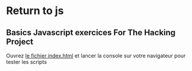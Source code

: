 # Return to js

## Basics Javascript exercices For The Hacking Project


Ouvrez  [le fichier index.html](index.html) et lancer la console sur votre navigateur pour tester les scripts 
